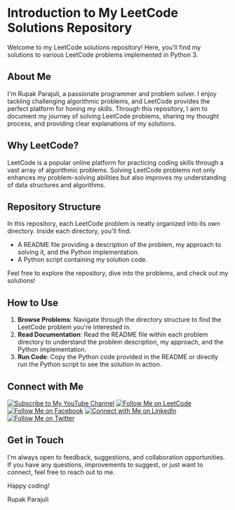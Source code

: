 # Introduction to My LeetCode Solutions Repository

Welcome to my LeetCode solutions repository! Here, you'll find my solutions to various LeetCode problems implemented in Python 3. 

## About Me

I'm Rupak Parajuli, a passionate programmer and problem solver. I enjoy tackling challenging algorithmic problems, and LeetCode provides the perfect platform for honing my skills. Through this repository, I aim to document my journey of solving LeetCode problems, sharing my thought process, and providing clear explanations of my solutions.

## Why LeetCode?

LeetCode is a popular online platform for practicing coding skills through a vast array of algorithmic problems. Solving LeetCode problems not only enhances my problem-solving abilities but also improves my understanding of data structures and algorithms.

## Repository Structure

In this repository, each LeetCode problem is neatly organized into its own directory. Inside each directory, you'll find:

- A README file providing a description of the problem, my approach to solving it, and the Python implementation.
- A Python script containing my solution code.

Feel free to explore the repository, dive into the problems, and check out my solutions!

## How to Use

1. **Browse Problems**: Navigate through the directory structure to find the LeetCode problem you're interested in.
2. **Read Documentation**: Read the README file within each problem directory to understand the problem description, my approach, and the Python implementation.
3. **Run Code**: Copy the Python code provided in the README or directly run the Python script to see the solution in action.

## Connect with Me

[![Subscribe to My YouTube Channel](https://img.shields.io/static/v1?label=Subscribe%20to%20My&message=YouTube%20Channel&color=FF0000&logo=youtube&style=for-the-badge)](https://www.youtube.com/channel/YOUR_CHANNEL_ID)
[![Follow Me on LeetCode](https://img.shields.io/static/v1?label=Follow%20Me%20on&message=LeetCode&color=success&logo=leetcode&style=for-the-badge)](https://leetcode.com/Prupak-07/)
[![Follow Me on Facebook](https://img.shields.io/static/v1?label=Follow%20Me%20on&message=Facebook&color=1877F2&logo=facebook&style=for-the-badge)](https://www.facebook.com/RupakSpammy)
[![Connect with Me on LinkedIn](https://img.shields.io/static/v1?label=Connect%20with%20Me%20on&message=LinkedIn&color=0077B5&logo=linkedin&style=for-the-badge)](https://www.linkedin.com/in/rupakascoder/)
[![Follow Me on Twitter](https://img.shields.io/twitter/follow/rupak_spammy?style=social)](https://twitter.com/rupak_spammy)


## Get in Touch

I'm always open to feedback, suggestions, and collaboration opportunities. If you have any questions, improvements to suggest, or just want to connect, feel free to reach out to me.

Happy coding!

Rupak Parajuli
